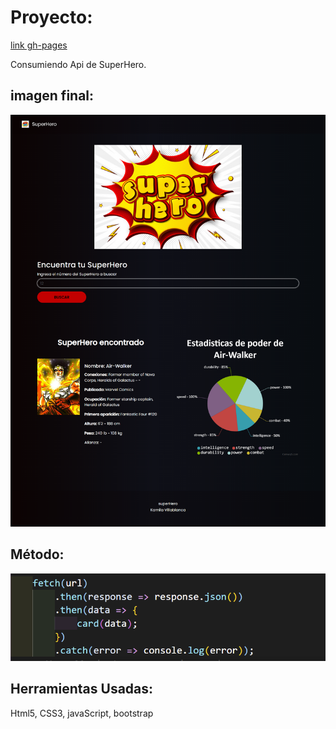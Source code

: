 # Proyecto:
[link gh-pages](https://kuveee.github.io/apiSuperHero/)

Consumiendo Api de SuperHero. 


## imagen final: 
<img src="assets/img/superHero.png" alt="">


## Método:
<img src="assets/img/metod.png">



## Herramientas Usadas:
<p>Html5, CSS3, javaScript, bootstrap</p>